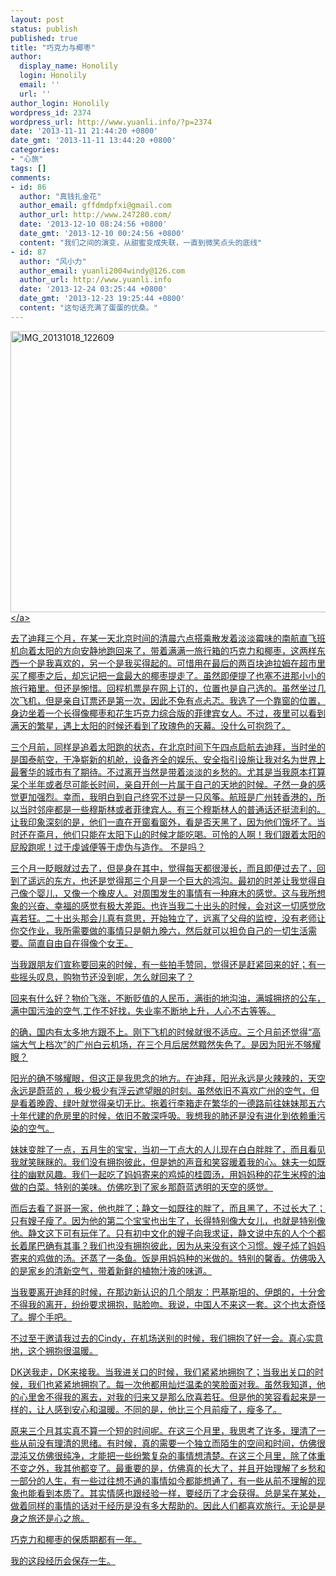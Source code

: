 ```yaml
---
layout: post
status: publish
published: true
title: "巧克力与椰枣"
author:
  display_name: Honolily
  login: Honolily
  email: ''
  url: ''
author_login: Honolily
wordpress_id: 2374
wordpress_url: http://www.yuanli.info/?p=2374
date: '2013-11-11 21:44:20 +0800'
date_gmt: '2013-11-11 13:44:20 +0800'
categories:
- "心旅"
tags: []
comments:
- id: 86
  author: "真钱扎金花"
  author_email: gffdmdpfxi@gmail.com
  author_url: http://www.247280.com/
  date: '2013-12-10 08:24:56 +0800'
  date_gmt: '2013-12-10 00:24:56 +0800'
  content: "我们之间的演变，从甜蜜变成失联，一直到微笑点头的底线"
- id: 87
  author: "风小力"
  author_email: yuanli2004windy@126.com
  author_url: http://www.yuanli.info
  date: '2013-12-24 03:25:44 +0800'
  date_gmt: '2013-12-23 19:25:44 +0800'
  content: "这句话充满了蛋蛋的优桑。"
---
```

<p><a href="http:&#47;&#47;www.yuanli.info&#47;archives&#47;2374.html&#47;img_20131018_122609" rel="attachment wp-att-2476"><img class="aligncenter size-large wp-image-2476" alt="IMG_20131018_122609" src="http:&#47;&#47;www.yuanli.info&#47;wp-content&#47;uploads&#47;2013&#47;11&#47;IMG_20131018_122609-800x450.jpg" width="800" height="450" &#47;><&#47;a></p>
<p>去了迪拜三个月，在某一天北京时间的清晨六点搭乘散发着淡淡霉味的南航直飞班机向着太阳的方向安静地跑回来了，带着满满一旅行箱的巧克力和椰枣，这两样东西一个是我喜欢的，另一个是我买得起的。可惜用在最后的两百块迪拉姆在超市里买了椰枣之后，却忘记把一盒最大的椰枣提走了。虽然即便提了也塞不进那小小的旅行箱里。但还是惋惜。回程机票是在网上订的，位置也是自己选的。虽然坐过几次飞机，但是亲自订票还是第一次，因此不免有点忐忑。我选了一个靠窗的位置，身边坐着一个长得像椰枣和花生巧克力综合版的菲律宾女人。不过，夜里可以看到满天的繁星，遇上太阳的时候还看到了玫瑰色的天幕。没什么可抱怨了。</p>
<p>三个月前，同样是追着太阳跑的状态，在北京时间下午四点启航去迪拜，当时坐的是国泰航空，干净崭新的机舱，设备齐全的娱乐、安全指引设施让我对名为世界上最奢华的城市有了期待。不过离开当然是带着淡淡的乡愁的。尤其是当我原本打算呆个半年或者尽可能长时间，亲自开创一片属于自己的天地的时候。孑然一身的感觉更加强烈。幸而，我明白到自己终究不过是一只风筝。航班是广州转香港的，所以当时邻座都是一些穆斯林或者菲律宾人。有三个穆斯林人的普通话还挺流利的。让我印象深刻的是，他们一直在开窗看窗外，看是否天黑了，因为他们饿坏了。当时还在斋月，他们只能在太阳下山的时候才能吃喝。可怜的人啊！我们跟着太阳的屁股跑呢！过于虔诚便等于虚伪与造作。 不是吗？</p>
<p>三个月一眨眼就过去了，但是身在其中，觉得每天都很漫长，而且即便过去了，回到了遥远的东方，也还是觉得那三个月是一个巨大的鸿沟。最初的时差让我觉得自己像个婴儿，又像一个橡皮人。对周围发生的事情有一种麻木的感觉。这与我所想象的兴奋、幸福的感觉有极大差距。也许当我二十出头的时候，会对这一切感觉欣喜若狂。二十出头那会儿真有意思，开始独立了，远离了父母的监控，没有老师让你交作业，我所需要做的事情只是朝九晚六，然后就可以担负自己的一切生活需要。简直自由自在得像个女王。</p>
<p>当我跟朋友们宣称要回来的时候，有一些拍手赞同，觉得还是赶紧回来的好；有一些摇头叹息，购物节还没到呢，怎么就回来了？</p>
<p>回来有什么好？物价飞涨，不断贬值的人民币，满街的地沟油，满城拥挤的公车，满中国污浊的空气,工作不好找，失业率不断地上升，人心不古等等。</p>
<p>的确，国内有太多地方跟不上。刚下飞机的时候就很不适应。三个月前还觉得&ldquo;高端大气上档次&rdquo;的广州白云机场，在三个月后居然黯然失色了。是因为阳光不够耀眼？</p>
<p>阳光的确不够耀眼，但这正是我思念的地方。在迪拜，阳光永远是火辣辣的，天空永远是蔚蓝的 ，极少极少有浮云遮望眼的时刻。虽然依旧不喜欢广州的空气，但是看着晚霞、绿叶就觉得亲切无比。拖着行李箱走在繁华的一德路前往妹妹那五六十年代建的危房里的时候，依旧不敢深呼吸。我想我的肺还是没有进化到依赖重污染的空气。</p>
<p>妹妹变胖了一点，五月生的宝宝，当初一丁点大的人儿现在白白胖胖了，而且看见我就笑眯眯的。我们没有拥抱彼此，但是她的声音和笑容暖着我的心。妹夫一如既往的幽默风趣。我们一起吃了妈妈寄来的鸡炖的桂圆汤，用妈妈种的花生米榨的油做的白菜。特别的美味。仿佛吃到了家乡那蔚蓝透明的天空的感觉。</p>
<p>而后去看了哥哥一家，他也胖了；静文一如既往的胖了，而且黑了，不过长大了；只有嫂子瘦了。因为他的第二个宝宝也出生了，长得特别像大女儿，也就是特别像他。静文这下可有玩伴了。只有初中文化的嫂子向我求证，静文说中东的人个个都长着尾巴确有其事？我们也没有拥抱彼此，因为从来没有这个习惯。嫂子炖了妈妈寄来的鸡做的汤。还蒸了一条鱼。饭是用妈妈种的米做的。特别的馨香。仿佛吸入的是家乡的清新空气，带着新鲜的植物汁液的味道。</p>
<p>当我要离开迪拜的时候，在那边新认识的几个朋友：巴基斯坦的、伊朗的，十分舍不得我的离开，纷纷要求拥抱，贴脸吻。我说，中国人不来这一套。这个也太奇怪了。握个手吧。</p>
<p>不过至于邀请我过去的Cindy，在机场送别的时候，我们拥抱了好一会。真心实意地，这个拥抱很温暖。</p>
<p>DK送我走，DK来接我。当我进关口的时候，我们紧紧地拥抱了；当我出关口的时候，我们也紧紧地拥抱了。每一次他都用灿烂温柔的笑脸面对我。虽然我知道，他的心里舍不得我的离去，对我的归来又是那么欣喜若狂。但是他的笑容看起来是一样的，让人感到安心和温暖。不同的是，他比三个月前瘦了，瘦多了。</p>
<p>原来三个月其实真不算一个短的时间呢。在这三个月里，我思考了许多，理清了一些从前没有理清的思绪。有时候，真的需要一个独立而陌生的空间和时间，仿佛很混沌又仿佛很纯净，才能把一些纷繁复杂的事情想清楚。在这三个月里，除了体重不变之外，我其他都变了。最重要的是，仿佛真的长大了，并且开始理解了乡愁和一部分的人生，有一些过往想不通的事情如今都能想通了，有一些从前不理解的现象也能看到本质了。其实情感也跟经验一样，要经历了才会获得。总是呆在某处，做着同样的事情的话对于经历是没有多大帮助的。因此人们都喜欢旅行。无论是是身之旅还是心之旅。</p>
<p>巧克力和椰枣的保质期都有一年。</p>
<p>我的这段经历会保存一生。</p>
